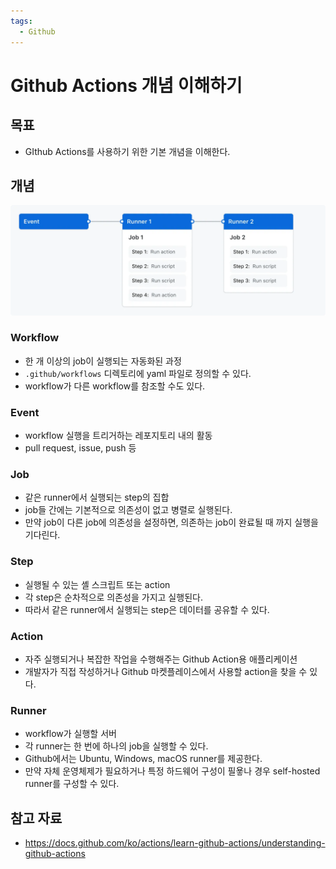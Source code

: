 ```yaml
---
tags:
  - Github
---
```

# Github Actions 개념 이해하기

## 목표

- GIthub Actions를 사용하기 위한 기본 개념을 이해한다.

## 개념

![](assets/Pasted%20image%2020240202004912.png)

### Workflow

- 한 개 이상의 job이 실행되는 자동화된 과정
- `.github/workflows` 디렉토리에 yaml 파일로 정의할 수 있다.
- workflow가 다른 workflow를 참조할 수도 있다.

### Event

- workflow 실행을 트리거하는 레포지토리 내의 활동
- pull request, issue, push 등

### Job

- 같은 runner에서 실행되는 step의 집합
- job들 간에는 기본적으로  의존성이 없고 병렬로 실행된다.
- 만약 job이 다른 job에 의존성을 설정하면, 의존하는 job이 완료될 때 까지 실행을 기다린다.

### Step

- 실행될 수 있는 셸 스크립트 또는 action
- 각 step은 순차적으로 의존성을 가지고 실행된다.
- 따라서 같은 runner에서 실행되는 step은 데이터를 공유할 수 있다.

### Action

- 자주 실행되거나 복잡한 작업을 수행해주는 Github Action용 애플리케이션
- 개발자가 직접 작성하거나 Github 마켓플레이스에서 사용할 action을 찾을 수 있다.

### Runner

- workflow가 실행할 서버
- 각 runner는 한 번에 하나의 job을 실행할 수 있다.
- Github에서는 Ubuntu, Windows, macOS runner를 제공한다.
- 만약 자체 운영체제가 필요하거나 특정 하드웨어 구성이 필욯나 경우 self-hosted runner를 구성할 수 있다.

## 참고 자료

- https://docs.github.com/ko/actions/learn-github-actions/understanding-github-actions
